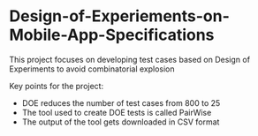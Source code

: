 # Design-of-Experiements-on-Mobile-App-Specifications
This project focuses on developing test cases based on Design of Experiments to avoid combinatorial explosion

Key points for the project:

- DOE reduces the number of test cases from 800 to 25
- The tool used to create DOE tests is called PairWise
- The output of the tool gets downloaded in CSV format

